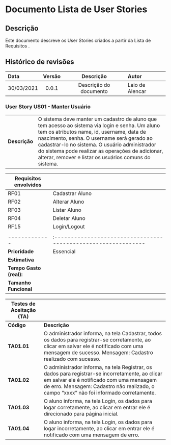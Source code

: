 # Documento Lista de User Stories


## Descrição

Este documento descreve os User Stories criados a partir da Lista de Requisitos . 

## Histórico de revisões

| Data       | Versão  | Descrição                          | Autor                          |
| :--------- | :-----: | :--------------------------------: | :----------------------------- |
| 30/03/2021 | 0.0.1   | Descrição do documento  | Laio de Alencar |


### User Story US01 - Manter Usuário

|               |                                                                |
| ------------- | :------------------------------------------------------------- |
| **Descrição** | O sistema deve manter um cadastro de aluno que tem acesso ao sistema via login e senha. Um aluno tem os atributos name, id, username, data de nascimento, senha. O username será gerado ao cadastrar-lo no sistema. O usuário administrador do sistema pode realizar as operações de adicionar, alterar, remover e listar os usuários comuns do sistema. |

| **Requisitos envolvidos** |                                                    |
| ------------- | :------------------------------------------------------------- |
| RF01          | Cadastrar Aluno |
| RF02          | Alterar Aluno  |
| RF03          | Listar Aluno        |
| RF04          | Deletar Aluno |
| RF15          | Login/Logout |
|               |                                                                |
| ------------- | :------------------------------------------------------------- |
| **Prioridade**            | Essencial                           |
| **Estimativa**            |                                |
| **Tempo Gasto (real):**   |                                     |
| **Tamanho Funcional**     |                                 |

| Testes de Aceitação (TA) |  |
| ----------- | --------- |
| **Código**      | **Descrição** |
| **TA01.01** | O administrador informa, na tela Cadastrar, todos os dados para registrar-se corretamente, ao clicar em salvar ele é notificado com uma mensagem de sucesso. Mensagem: Cadastro realizado com sucesso.|
| **TA01.02** | O administrador informa, na tela Registrar, os dados para registrar-se incorretamente, ao clicar em salvar ele é notificado com uma mensagem de erro. Mensagem: Cadastro não realizado, o campo “xxxx” não foi informado corretamente.|
| **TA01.03** | O aluno informa, na tela Login, os dados para logar corretamente, ao clicar em entrar ele é direcionado para página inicial.|
| **TA01.04** | O aluno  informa, na tela Login, os dados para logar incorretamente, ao clicar em entrar ele é notificado com uma mensagem de erro.|